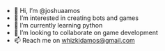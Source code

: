 - 👋 Hi, I’m @joshuaamos
- 👀 I’m interested in creating bots and games 
- 🌱 I’m currently learning python 
- 💞️ I’m looking to collaborate on game development 
- 📫 Reach me on whizkidamos@gmail.com

<!---
joshuaamos/joshuaamos is a ✨ special ✨ repository because its `README.md` (this file) appears on your GitHub profile.
You can click the Preview link to take a look at your changes.
--->
